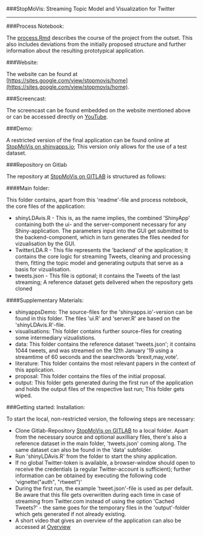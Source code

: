 ###StopMoVis: Streaming Topic Model and Visualization for Twitter



-------------------------------------------
###Process Notebook: 

The [process.Rmd](https://gitlab.com/mehedicoder/datasciencer/blob/master/process.Rmd) describes the course of the project from the outset. This also includes deviations from the initially proposed structure and further information about the resulting prototypical application. 

###Website:

The website can be found at [https://sites.google.com/view/stopmovis/home](https://sites.google.com/view/stopmovis/home).

###Screencast: 

The screencast can be found embedded on the website mentioned above or can be accessed directly on [YouTube](https://youtu.be/ijLyTEbeHwU).

###Demo:

A restricted version of the final application can be found online at [StopMoVis on shinyapps.io](https://stopmovisapp.shinyapps.io/datasciencer/); This version only allows for the use of a test dataset.

###Repository on Gitlab 

The repository at [StopMoVis on GITLAB](https://gitlab.com/mehedicoder/datasciencer) is structured as follows:

####Main folder:

This folder contains, apart from this 'readme'-file and process notebook, the core files of the application:

* shinyLDAvis.R - This is, as the name implies, the combined 'ShinyApp' containing both the ui- and the server-component necessary for any Shiny-application. The parameters input into the GUI get submitted to the backend-component, which in turn generates the files needed for vizualisation by the GUI. 
* TwitterLDA.R -  This file represents the 'backend' of the application; It contains the core logic for streaming Tweets, cleaning and processing them, fitting the topic model and generating outputs that serve as a basis for vizualisation.  
* tweets.json - This file is optional; it contains the Tweets of the last streaming; A reference dataset gets delivered when the repository gets cloned 

####Supplementary Materials:

* shinyappsDemo: The source-files for the 'shinyapps.io'-version can be found in this folder. The files 'ui.R' and 'server.R' are based on the 'shinyLDAvis.R'-file.
* visualisations: This folder contains further source-files for creating some intermediary vizualistions.
* data: This folder contains the reference dataset 'tweets.json'; it contains 1044 tweets, and was streamed on the 12th January '19 using a streamtime of 60 seconds and the searchwords 'brexit,may,vote'.
* literature: This folder contains the most relevant papers in the context of this application.
* proposal: This folder contains the files of the initial proposal.
* output: This folder gets generated during the first run of the application and holds the output files of the respective  last run; This folder gets wiped.   

###Getting started: Installation:

To start the local, non-restricted version, the following steps are necessary: 

* Clone Gitlab-Repository [StopMoVis on GITLAB](https://gitlab.com/mehedicoder/datasciencer) to a local folder. Apart from the necessary source and optional auxilliary files, there's also a reference dataset in the main folder, 'tweets.json' coming along. The same dataset can also be found in the 'data' subfolder.
* Run 'shinyLDAvis.R' from the folder to start the shiny application.
* If no global Twitter-token is available, a browser-window should open to receive the credentials (a regular Twitter-account is sufficient); further information can be obtained by executing the following code 'vignette("auth", "rtweet")'
* During the first run, the example 'tweet.json'-file is used as per default. Be aware that this file gets overwritten during each time in case of streaming from Twitter.com instead of using the option 'Cached Tweets?' - the same goes for the temporary files in the 'output'-folder which gets generated if not already existing.   
* A short video that gives an overview of the application can also be accessed at [Overview](https://www.youtube.com/watch?v=U7yfVk1cJeI)
